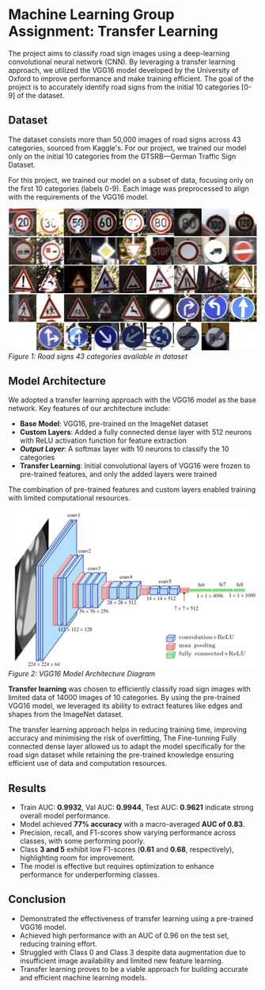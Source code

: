 # Machine Learning Group Assignment: Transfer Learning

The project aims to classify road sign images using a deep-learning convolutional neural network (CNN). By leveraging a transfer learning approach, we utilized the VGG16 model developed by the University of Oxford to improve performance and make training efficient. The goal of the project is to accurately identify road signs from the initial 10 categories [0-9] of the dataset.

## Dataset

The dataset consists more than 50,000 images of road signs across 43 categories, sourced from Kaggle's. For our project, we trained our model only on the initial 10 categories from the GTSRB—German Traffic Sign Dataset.

For this project, we trained our model on a subset of data, focusing only on the first 10 categories (labels 0-9). Each image was preprocessed to align with the requirements of the VGG16 model.

![Figure 1: 43 categories of road sign available in dataset](https://raw.githubusercontent.com/GordonHeg/Machine-Learning-Group-Assignment-Transfer-Learning-/main/images/dataset_sample.jpg)
*Figure 1: Road signs 43 categories available in dataset*


## Model Architecture

We adopted a transfer learning approach with the VGG16 model as the base network. Key features of our architecture include:

- **Base Model**: VGG16, pre-trained on the ImageNet dataset
- **Custom Layers**: Added a fully connected dense layer with 512 neurons with ReLU activation function for feature extraction
- ***Output Layer***: A softmax layer with 10 neurons to classify the 10 categories
- **Transfer Learning**: Initial convolutional layers of VGG16 were frozen to pre-trained features, and only the added layers were trained

The combination of pre-trained features and custom layers enabled training with limited computational resources.

![Figure 2: VGG16 Model Architecture Diagram](https://raw.githubusercontent.com/GordonHeg/Machine-Learning-Group-Assignment-Transfer-Learning-/main/images/model_architecture.jpg)
*Figure 2: VGG16 Model Architecture Diagram*

**Transfer learning** was chosen to efficiently classify road sign images with limited data of 14000 images of 10 categories. By using the pre-trained VGG16 model, we leveraged its ability to extract features like edges and shapes from the ImageNet dataset. 

The transfer learning approach helps in reducing training time, improving accuracy and minimising the risk of overfitting, The Fine-tunning Fully connected dense layer allowed us to adapt the model specifically for the road sign dataset while retaining the pre-trained knowledge ensuring efficient use of data and computation resources.

## Results
- Train AUC: **0.9932**, Val AUC: **0.9944**, Test AUC: **0.9621** indicate strong overall model performance.  
- Model achieved **77% accuracy** with a macro-averaged **AUC of 0.83**.  
- Precision, recall, and F1-scores show varying performance across classes, with some performing poorly.  
- Class **3 and 5** exhibit low F1-scores (**0.61** and **0.68**, respectively), highlighting room for improvement.  
- The model is effective but requires optimization to enhance performance for underperforming classes.  
## Conclusion

- Demonstrated the effectiveness of transfer learning using a pre-trained VGG16 model.
- Achieved high performance with an AUC of 0.96 on the test set, reducing training effort.
- Struggled with Class 0 and Class 3 despite data augmentation due to insufficient image availability and limited new feature learning.
- Transfer learning proves to be a viable approach for building accurate and efficient machine learning models.

